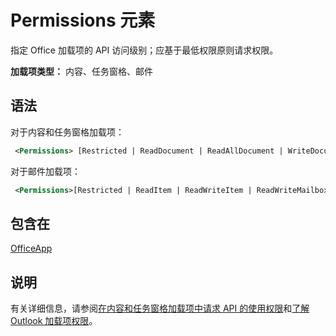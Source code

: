 # <a name="permissions-element"></a>Permissions 元素

指定 Office 加载项的 API 访问级别；应基于最低权限原则请求权限。

**加载项类型：** 内容、任务窗格、邮件

## <a name="syntax"></a>语法

对于内容和任务窗格加载项：

```XML
 <Permissions> [Restricted | ReadDocument | ReadAllDocument | WriteDocument | ReadWriteDocument]</Permissions>
```

对于邮件加载项：

```XML
 <Permissions>[Restricted | ReadItem | ReadWriteItem | ReadWriteMailbox]</Permissions>
```

## <a name="contained-in"></a>包含在

[OfficeApp](officeapp.md)

## <a name="remarks"></a>说明

有关详细信息，请参阅[在内容和任务窗格加载项中请求 API 的使用权限](https://docs.microsoft.com/office/dev/add-ins/develop/requesting-permissions-for-api-use-in-content-and-task-pane-add-ins)和[了解 Outlook 加载项权限](https://docs.microsoft.com/outlook/add-ins/understanding-outlook-add-in-permissions)。
